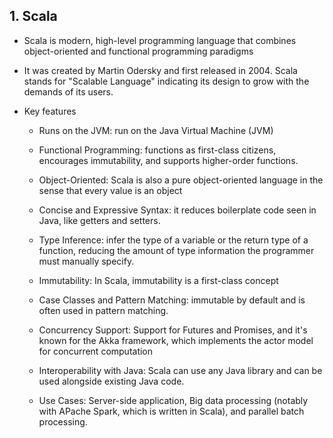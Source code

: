 ## 1. Scala

- Scala is modern, high-level programming language that combines object-oriented and functional programming paradigms

- It was created by Martin Odersky and first released in 2004. Scala stands for "Scalable Language" indicating its design to grow with the demands of its users.

- Key features

    - Runs on the JVM: run on the Java Virtual Machine (JVM)
    - Functional Programming: functions as first-class citizens, encourages immutability, and supports higher-order functions.

    - Object-Oriented: Scala is also a pure object-oriented language in the sense that every value is an object

    - Concise and Expressive Syntax: it reduces boilerplate code seen in Java, like getters and setters.

    - Type Inference: infer the type of a variable or the return type of a function, reducing the amount of type information the programmer must manually specify.
    
    - Immutability: In Scala, immutability is a first-class concept

    - Case Classes and Pattern Matching: immutable by default and is often used in pattern matching.

    - Concurrency Support: Support for Futures and Promises, and it's known for the Akka framework, which implements the actor model for concurrent computation

    - Interoperability with Java: Scala can use any Java library and can be used alongside existing Java code.

    - Use Cases: Server-side application, Big data processing (notably with APache Spark, which is written in Scala), and parallel batch processing.

    